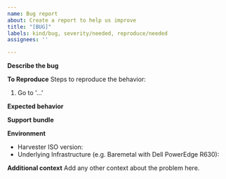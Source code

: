 ```yaml
---
name: Bug report
about: Create a report to help us improve
title: "[BUG]"
labels: kind/bug, severity/needed, reproduce/needed
assignees: ''

---
```


**Describe the bug**
<!-- A clear and concise description of what the bug is. -->

**To Reproduce**
Steps to reproduce the behavior:
1. Go to '...'

**Expected behavior**
<!-- A clear and concise description of what you expected to happen. -->

**Support bundle**
<!--
You can generate a support bundle in the bottom of Harvester UI (https://docs.harvesterhci.io/v1.0/troubleshooting/harvester/#generate-a-support-bundle). It includes logs and configurations that help diagnose the issue.

Tokens, passwords, and secrets are automatically removed from support bundles. If you feel it's not appropriate to share the bundle files publicly, please consider:
- Wait for a developer to reach you and provide the bundle file by any secure methods.
- Join our Slack community (https://rancher-users.slack.com/archives/C01GKHKAG0K) to provide the bundle.
- Send the bundle to harvester-support-bundle@suse.com with the correct issue ID.  -->


**Environment**
 - Harvester ISO version: 
 - Underlying Infrastructure (e.g. Baremetal with Dell PowerEdge R630):

**Additional context**
Add any other context about the problem here.

